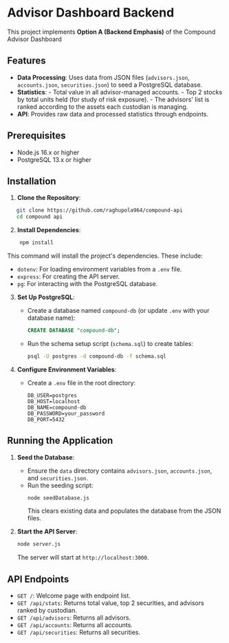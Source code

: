 # Advisor Dashboard Backend

This project implements **Option A (Backend Emphasis)** of the Compound Advisor Dashboard

## Features 
- **Data Processing**: Uses data from JSON files (`advisors.json`, `accounts.json`, `securities.json`) to seed a PostgreSQL database.
- **Statistics**:   - Total value in all advisor-managed accounts.
                    - Top 2 stocks by total units held (for study of risk exposure).
                    - The advisors' list is ranked according to the assets each custodian is managing.
- **API**: Provides raw data and processed statistics through endpoints.

## Prerequisites
- Node.js 16.x or higher
- PostgreSQL 13.x or higher

## Installation
1. **Clone the Repository**:
```bash
   git clone https://github.com/raghupola964/compound-api
   cd compound api 
```

2. **Install Dependencies**:
```bash
    npm install
```
This command will install the project's dependencies. These include:

*   `dotenv`: For loading environment variables from a `.env` file.
*   `express`: For creating the API server.
*   `pg`: For interacting with the PostgreSQL database.


3.  **Set Up PostgreSQL**:
    -   Create a database named `compound-db` (or update `.env` with your database name):
        ```sql
        CREATE DATABASE "compound-db";
        ```
    -   Run the schema setup script (`schema.sql`) to create tables:
        ```bash
        psql -U postgres -d compound-db -f schema.sql
        ```

4.  **Configure Environment Variables**:
    -   Create a `.env` file in the root directory:
        ```text
        DB_USER=postgres
        DB_HOST=localhost
        DB_NAME=compound-db
        DB_PASSWORD=your_password
        DB_PORT=5432
        ```

## Running the Application

1.  **Seed the Database**:
    -   Ensure the `data` directory contains `advisors.json`, `accounts.json`, and `securities.json`.
    -   Run the seeding script:
        ```bash
        node seedDatabase.js
        ```
        This clears existing data and populates the database from the JSON files.

2.  **Start the API Server**:
    ```bash
    node server.js
    ```
    The server will start at `http://localhost:3000`.

## API Endpoints

-   `GET /`: Welcome page with endpoint list.
-   `GET /api/stats`: Returns total value, top 2 securities, and advisors ranked by custodian.
-   `GET /api/advisors`: Returns all advisors.
-   `GET /api/accounts`: Returns all accounts.
-   `GET /api/securities`: Returns all securities.




